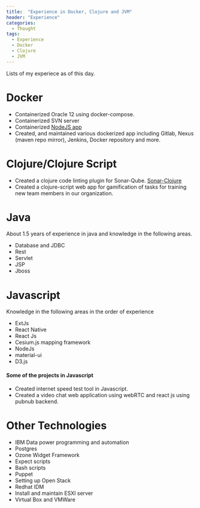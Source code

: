 ```yaml
---
title:  "Experience in Docker, Clojure and JVM"
header: "Experience"
categories: 
  - Thought
tags:
  - Experience
  - Docker
  - Clojure
  - JVM  
---
```


Lists of my experiece as of this day. 


# Docker
* Containerized Oracle 12 using docker-compose.
* Containerized SVN server
* Containerized [NodeJS app](https://github.com/zmsp/docker-nodejs-git) 
* Created, and maintained various dockerized app including Gitlab, Nexus (maven repo mirror), Jenkins, Docker repository and more.  

# Clojure/Clojure Script
* Created a clojure code linting plugin for Sonar-Qube. [Sonar-Clojure](https://github.com/zmsp/sonar-clojure)
* Created a clojure-script web app for gamification of tasks for training new team members in our organization.

# Java
About 1.5 years of experience in java and knowledge in the following areas.
* Database and JDBC
* Rest
* Servlet
* JSP
* Jboss

# Javascript
Knowledge in the following areas in the order of experience
* ExtJs
* React Native
* React Js
* Cesium.js mapping framework
* NodeJs
* material-ui
* D3.js

#### Some of the projects in Javascript
* Created internet speed test tool in Javascript.
* Created a video chat web application using webRTC and react js using pubnub backend. 

# Other Technologies
* IBM Data power programming and automation
* Postgres
* Ozone Widget Framework
* Expect scripts
* Bash scripts
* Puppet
* Setting up Open Stack
* Redhat IDM
* Install and maintain ESXI server
* Virtual Box and VMWare
